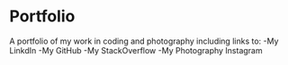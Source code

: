 # Portfolio
A portfolio of my work in coding and photography including links to:
-My LinkdIn
-My GitHub
-My StackOverflow
-My Photography Instagram
